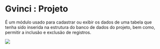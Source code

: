 # Gvinci : Projeto

 É um módulo usado para cadastrar ou exibir os dados de uma tabela que tenha sido inserida na estrutura do banco de dados do projeto, bem como, permitir a inclusão e exclusão de registros.

![](http://www.gvinci.com.br/manual/modulosg7_1_2.png)

